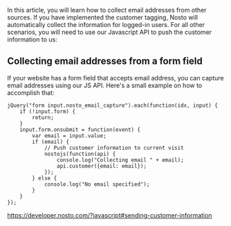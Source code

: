 In this article, you will learn how to collect email addresses from other sources. If you have implemented the customer tagging, Nosto will automatically collect the information for logged-in users. For all other scenarios, you will need to use our Javascript API to push the customer information to us:

## Collecting email addresses from a form field

If your website has a form field that accepts email address, you can capture email addresses using our JS API. Here's a small example on how to accomplish that:

```
jQuery("form input.nosto_email_capture").each(function(idx, input) {
    if (!input.form) {
        return;
    }
    input.form.onsubmit = function(event) {
        var email = input.value;
        if (email) {
            // Push customer information to current visit
            nostojs(function(api) {
                console.log("Collecting email " + email);
                api.customer({email: email});
            });
        } else {
            console.log("No email specified");
        }
    }
});
```

https://developer.nosto.com/?javascript#sending-customer-information